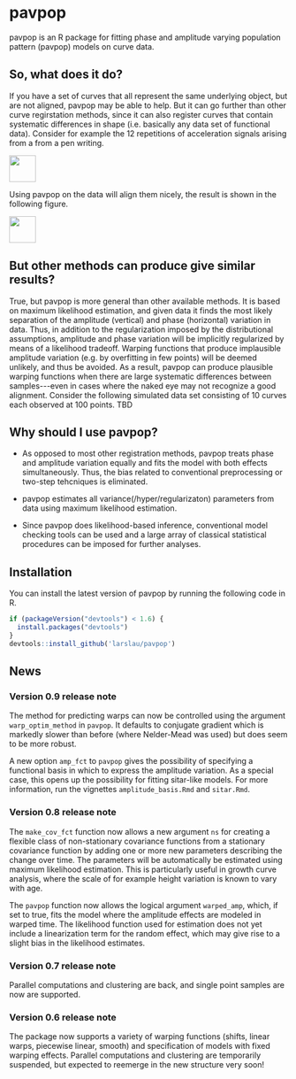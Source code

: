 <!-- README.md is generated from README.Rmd. Please edit that file -->
pavpop
======

pavpop is an R package for fitting phase and amplitude varying population pattern (pavpop) models on curve data.

So, what does it do?
--------------------

If you have a set of curves that all represent the same underlying object, but are not aligned, pavpop may be able to help. But it can go further than other curve regirstation methods, since it can also register curves that contain systematic differences in shape (i.e. basically any data set of functional data). Consider for example the 12 repetitions of acceleration signals arising from a from a pen writing.

<img src="http://i.imgur.com/ZByTWIp.png" width="48">

Using pavpop on the data will align them nicely, the result is shown in the following figure.

<img src="http://i.imgur.com/OkhZCmL.png" width="48">

But other methods can produce give similar results?
---------------------------------------------------

True, but pavpop is more general than other available methods. It is based on maximum likelihood estimation, and given data it finds the most likely separation of the amplitude (vertical) and phase (horizontal) variation in data. Thus, in addition to the regularization imposed by the distributional assumptions, amplitude and phase variation will be implicitly regularized by means of a likelihood tradeoff. Warping functions that produce implausible amplitude variation (e.g. by overfitting in few points) will be deemed unlikely, and thus be avoided. As a result, pavpop can produce plausible warping functions when there are large systematic differences between samples---even in cases where the naked eye may not recognize a good alignment. Consider the following simulated data set consisting of 10 curves each observed at 100 points. TBD

Why should I use pavpop?
------------------------

-   As opposed to most other registration methods, pavpop treats phase and amplitude variation equally and fits the model with both effects simultaneously. Thus, the bias related to conventional preprocessing or two-step tehcniques is eliminated.

-   pavpop estimates all variance(/hyper/regularizaton) parameters from data using maximum likelihood estimation.

-   Since pavpop does likelihood-based inference, conventional model checking tools can be used and a large array of classical statistical procedures can be imposed for further analyses.

Installation
------------

You can install the latest version of pavpop by running the following code in R.

``` r
if (packageVersion("devtools") < 1.6) {
  install.packages("devtools")
}
devtools::install_github('larslau/pavpop')
```

News
----

### Version 0.9 release note

The method for predicting warps can now be controlled using the argument `warp_optim_method` in `pavpop`. It defaults to conjugate gradient which is markedly slower than before (where Nelder-Mead was used) but does seem to be more robust.

A new option `amp_fct` to `pavpop` gives the possibility of specifying a functional basis in which to express the amplitude variation. As a special case, this opens up the possibility for fitting sitar-like models. For more information, run the vignettes `amplitude_basis.Rmd` and `sitar.Rmd`.

### Version 0.8 release note

The `make_cov_fct` function now allows a new argument `ns` for creating a flexible class of non-stationary covariance functions from a stationary covariance function by adding one or more new parameters describing the change over time. The parameters will be automatically be estimated using maximum likelihood estimation. This is particularly useful in growth curve analysis, where the scale of for example height variation is known to vary with age.

The `pavpop` function now allows the logical argument `warped_amp`, which, if set to true, fits the model where the amplitude effects are modeled in warped time. The likelihood function used for estimation does not yet include a linearization term for the random effect, which may give rise to a slight bias in the likelihood estimates.

### Version 0.7 release note

Parallel computations and clustering are back, and single point samples are now are supported.

### Version 0.6 release note

The package now supports a variety of warping functions (shifts, linear warps, piecewise linear, smooth) and specification of models with fixed warping effects. Parallel computations and clustering are temporarily suspended, but expected to reemerge in the new structure very soon!
